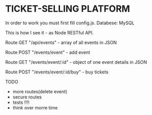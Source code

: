 # TICKET-SELLING PLATFORM

In order to work you must first fill config.js.
Databese: MySQL

This is how I see it - as Node RESTful API.

Route GET "/api/events" - array of all events in JSON

Route POST "/events/event" - add event

Route GET "/events/event/:id" - object of one event details in JSON

Route POST "/events/event/:id/buy" - buy tickets

TODO

- more routes(delete event)
- secure routes
- tests !!!!
- think over morre time
